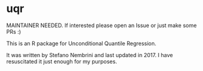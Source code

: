 # uqr

MAINTAINER NEEDED. If interested please open an Issue or just make some PRs :)

This is an R package for Unconditional Quantile Regression.

It was written by Stefano Nembrini and last updated in 2017.
I have resuscitated it just enough for my purposes.

